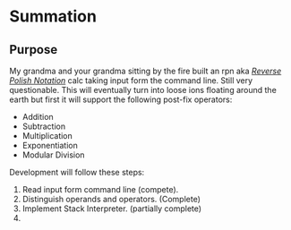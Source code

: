 # Summation
## Purpose
My grandma and your grandma sitting by the fire built an rpn aka [*Reverse Polish Notation*](https://en.wikipedia.org/wiki/Reverse_Polish_notation) calc taking input form the command line.  Still very questionable.
This will eventually turn into loose ions floating around the earth but first it will support the following post-fix operators:
* Addition
* Subtraction
* Multiplication
* Exponentiation
* Modular Division

Development will follow these steps:
1. Read input form command line (compete).
2. Distinguish operands and operators. (Complete)
3. Implement Stack Interpreter. (partially complete)
4. 


